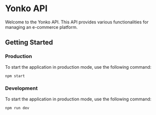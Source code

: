 # Yonko API

Welcome to the Yonko API. This API provides various functionalities for managing an e-commerce platform.

## Getting Started

### Production

To start the application in production mode, use the following command:

```sh
npm start
```

### Development

To start the application in production mode, use the following command:

```sh
npm run dev
```